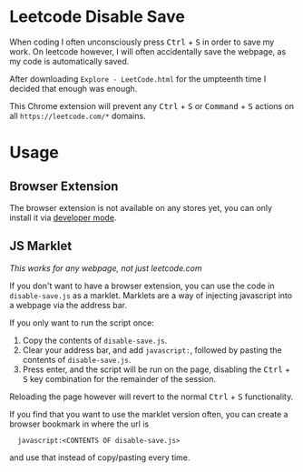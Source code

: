 # Leetcode Disable Save

When coding I often unconsciously press <kbd>Ctrl</kbd> + <kbd>S</kbd> in order
to save my work. On leetcode however, I will often accidentally save the
webpage, as my code is automatically saved.

After downloading `Explore - LeetCode.html` for the umpteenth time I decided
that enough was enough.

This Chrome extension will prevent any <kbd>Ctrl</kbd> + <kbd>S</kbd> or
<kbd>Command</kbd> + <kbd>S</kbd> actions on all `https://leetcode.com/*`
domains.

# Usage

## Browser Extension

The browser extension is not available on any stores yet, you can only
install it via [developer
mode](https://developer.chrome.com/extensions/getstarted#manifest).

## JS Marklet

_This works for any webpage, not just leetcode.com_

If you don't want to have a browser extension, you can use the code in
`disable-save.js` as a marklet. Marklets are a way of injecting javascript into
a webpage via the address bar.

If you only want to run the script once:

1. Copy the contents of `disable-save.js`.
2. Clear your address bar, and add `javascript:`, followed by pasting the
   contents of `disable-save.js`.
3. Press enter, and the script will be run on the page, disabling the
   <kbd>Ctrl</kbd> + <kbd>S</kbd> key combination for the remainder of the
   session.

Reloading the page however will revert to the normal <kbd>Ctrl</kbd> +
<kbd>S</kbd> functionality.

If you find that you want to use the marklet version often, you can create a
browser bookmark in where the url is

```
  javascript:<CONTENTS OF disable-save.js>
```

and use that instead of copy/pasting every time.

